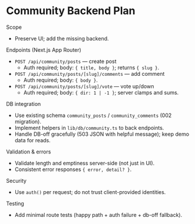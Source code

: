 # Community Backend Plan

Scope
- Preserve UI; add the missing backend.

Endpoints (Next.js App Router)
- `POST /api/community/posts` — create post
  - Auth required; body: `{ title, body }`; returns `{ slug }`.
- `POST /api/community/posts/[slug]/comments` — add comment
  - Auth required; body: `{ body }`.
- `POST /api/community/posts/[slug]/vote` — vote up/down
  - Auth required; body: `{ dir: 1 | -1 }`; server clamps and sums.

DB integration
- Use existing schema `community_posts` / `community_comments` (002 migration).
- Implement helpers in `lib/db/community.ts` to back endpoints.
- Handle DB-off gracefully (503 JSON with helpful message); keep demo data for reads.

Validation & errors
- Validate length and emptiness server-side (not just in UI).
- Consistent error responses `{ error, detail? }`.

Security
- Use `auth()` per request; do not trust client-provided identities.

Testing
- Add minimal route tests (happy path + auth failure + db-off fallback).

